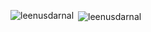 
<!--
**leenusdarnal/leenusdarnal** is a ✨ _special_ ✨ repository because its `README.md` (this file) appears on your GitHub profile.

Here are some ideas to get you started:

- 🔭 I’m currently working on ...
- 🌱 I’m currently learning ...
- 👯 I’m looking to collaborate on ...
- 🤔 I’m looking for help with ...
- 💬 Ask me about ...
- 📫 How to reach me: ...
- 😄 Pronouns: ...
- ⚡ Fun fact: ...

### Hi there 👋
-->


<p><img align="left" src="https://github-readme-stats.vercel.app/api/top-langs?username=leenusdarnal&show_icons=true&locale=en&layout=compact" alt="leenusdarnal" /></p>

<p>&nbsp;<img align="center" src="https://github-readme-stats.vercel.app/api?username=leenusdarnal&show_icons=true&locale=en" alt="leenusdarnal" /></p>

